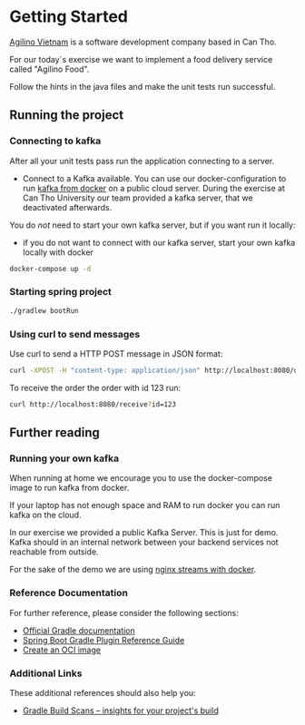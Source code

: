 # Getting Started

[Agilino Vietnam](https://agilino.vn) is a software development company based in Can Tho.

For our today`s exercise we want to implement a food delivery service called "Agilino Food".

Follow the hints in the java files and make the unit tests run successful.

## Running the project

### Connecting to kafka 

After all your unit tests pass run the application connecting to a server.

* Connect to a Kafka available. You can use our docker-configuration to run [kafka from docker](../kafka_server/) on a public cloud server. During the exercise at Can Tho University our team provided a kafka server, that we deactivated afterwards.

You do *not* need to start your own kafka server, but if you want run it locally:

* if you do not want to connect with our kafka server, start your own kafka locally with docker

```bash
docker-compose up -d
```


### Starting spring project

```bash
./gradlew bootRun
```

### Using curl to send messages
Use curl to send a HTTP POST message in JSON format:
```bash
curl -XPOST -H "content-type: application/json" http://localhost:8080/deliver -d "{\"id\":1,\"foodName\":\"Pho Ga\",\"address\":\"agilino\"}"
```

To receive the order the order with id 123 run:

```bash
curl http://localhost:8080/receive?id=123
```

## Further reading

### Running your own kafka 

When running at home we encourage you to use the docker-compose image to run kafka from docker.

If your laptop has not enough space and RAM to run docker you can run kafka on the cloud.

In our exercise we provided a public Kafka Server. This is just for demo.
Kafka should in an internal network between your backend services not reachable from outside.

For the sake of the demo we are using [nginx streams with docker](https://github.com/sarwarbhuiyan/kafka-nginx-reverseproxy).

### Reference Documentation
For further reference, please consider the following sections:

* [Official Gradle documentation](https://docs.gradle.org)
* [Spring Boot Gradle Plugin Reference Guide](https://docs.spring.io/spring-boot/docs/3.0.1/gradle-plugin/reference/html/)
* [Create an OCI image](https://docs.spring.io/spring-boot/docs/3.0.1/gradle-plugin/reference/html/#build-image)

### Additional Links
These additional references should also help you:

* [Gradle Build Scans – insights for your project's build](https://scans.gradle.com#gradle)

